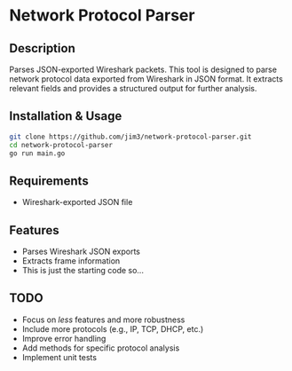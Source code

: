 # Network Protocol Parser

## Description
Parses JSON-exported Wireshark packets.
This tool is designed to parse network protocol data exported from Wireshark in JSON format. It extracts relevant fields and provides a structured output for further analysis.

## Installation & Usage
```bash
git clone https://github.com/jim3/network-protocol-parser.git
cd network-protocol-parser
go run main.go
```

## Requirements
- Wireshark-exported JSON file

## Features
- Parses Wireshark JSON exports
- Extracts frame information
- This is just the starting code so...

## TODO
- Focus on *less* features and more robustness
- Include more protocols (e.g., IP, TCP, DHCP, etc.)
- Improve error handling
- Add methods for specific protocol analysis
- Implement unit tests
